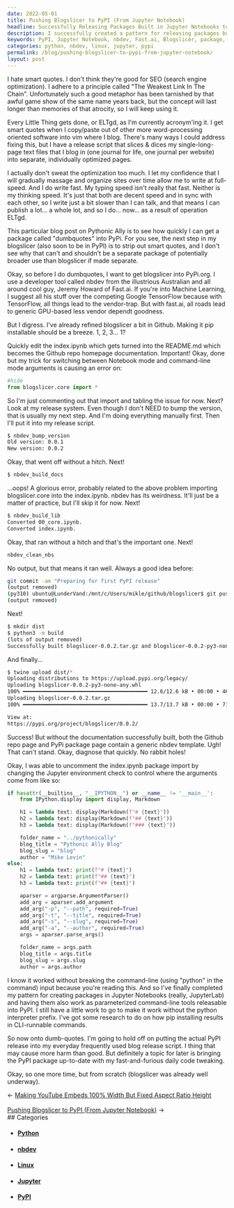 ```yaml
---
date: 2022-05-01
title: Pushing Blogslicer to PyPI (From Jupyter Notebook)
headline: Successfully Releasing Packages Built in Jupyter Notebooks to PyPI with nbdev
description: I successfully created a pattern for releasing packages built in Jupyter Notebooks into PyPI, using nbdev from Fast.ai. I pushed my package, Blogslicer, to PyPI, but still have more work to do before I can add it to my blog release script. Read more to find out how I did it!
keywords: PyPI, Jupyter Notebook, nbdev, Fast.ai, Blogslicer, package, command-line, parameterized, release, script, version, docs, library, commit, upload, python, interpreter
categories: python, nbdev, linux, jupyter, pypi
permalink: /blog/pushing-blogslicer-to-pypi-from-jupyter-notebook/
layout: post
---
```



I hate smart quotes. I don't think they're good for SEO (search engine
optimization). I adhere to a principle called "The Weakest Link In The Chain".
Unfortunately such a good metaphor has been tarnished by that awful game show
of the same name years back, but the concept will last longer than memories of
that atrocity, so I will keep using it.

Every Little Thing gets done, or ELTgd, as I'm currently acronym'ing it. I get
smart quotes when I copy/paste out of other more word-processing oriented
software into vim where I blog. There's many ways I could address fixing this,
but I have a release script that slices & dices my single-long-page text files
that I blog in (one journal for life, one journal per website) into separate,
individually optimized pages.

I actually don't sweat the optimization too much. I let my confidence that I
will gradually massage and organize sites over time allow me to write at
full-speed. And I do write fast. My typing speed isn't really that fast.
Neither is my thinking speed. It's just that both are decent speed and in sync
with each other, so I write just a bit slower than I can talk, and that means I
can publish a lot... a whole lot, and so I do... now... as a result of
operation ELTgd.

This particular blog post on Pythonic Ally is to see how quickly I can get a
package called "dumbquotes" into PyPi. For you see, the next step in my
blogslicer (also soon to be in PyPI) is to strip out smart quotes, and I don't
see why that can't and shouldn't be a separate package of potentially broader
use than blogslicer if made separate.

Okay, so before I do dumbquotes, I want to get blogslicer into PyPi.org. I use
a developer tool called nbdev from the illustrious Australian and all around
cool guy, Jeremy Howard of Fast.ai. If you're into Machine Learning, I suggest
all his stuff over the competing Google TensorFlow because with TensorFlow, all
things lead to the vendor-trap. But with fast.ai, all roads lead to generic
GPU-based less vendor dependt goodness.

But I digress. I've already refined blogslicer a bit in Github. Making it pip
installable should be a breeze. 1, 2, 3... 1?

Quickly edit the index.ipynb which gets turned into the README.md which becomes
the Github repo homepage documentation. Important! Okay, done but my trick for
switching between Notebook mode and command-line mode arguments is causing an
error on:

```python
#hide
from blogslicer.core import *
```

So I'm just commenting out that import and tabling the issue for now. Next?
Look at my release system. Even though I don't NEED to bump the version, that
is usually my next step. And I'm doing everything manually first. Then I'll put
it into my release script.

```bash
$ nbdev_bump_version
Old version: 0.0.1
New version: 0.0.2
```

Okay, that went off without a hitch. Next!

```bash
$ nbdev_build_docs
```

...oops! A glorious error, probably related to the above problem importing
blogslicer.core into the index.ipynb. nbdev has its weirdness. It'll just be a
matter of practice, but I'll skip it for now. Next!

```bash
$ nbdev_build_lib
Converted 00_core.ipynb.
Converted index.ipynb.
```

Okay, that ran without a hitch and that's the important one. Next!

```bash
nbdev_clean_nbs
```

No output, but that means it ran well. Always a good idea before:

```bash
git commit -am "Preparing for first PyPI release"
(output removed)
(py310) ubuntu@LunderVand:/mnt/c/Users/mikle/github/blogslicer$ git push
(output removed)
```

Next!

```bash
$ mkdir dist
$ python3 -m build
(lots of output removed)
Successfully built blogslicer-0.0.2.tar.gz and blogslicer-0.0.2-py3-none-any.whl
```

And finally...

```bash
$ twine upload dist/*
Uploading distributions to https://upload.pypi.org/legacy/
Uploading blogslicer-0.0.2-py3-none-any.whl
100% ━━━━━━━━━━━━━━━━━━━━━━━━━━━━━━━━━━━━━━━━ 12.6/12.6 kB • 00:00 • 461.3 kB/s
Uploading blogslicer-0.0.2.tar.gz
100% ━━━━━━━━━━━━━━━━━━━━━━━━━━━━━━━━━━━━━━━━ 13.7/13.7 kB • 00:00 • 718.8 kB/s

View at:
https://pypi.org/project/blogslicer/0.0.2/
```

Success! But without the documentation successfully built, both the Github repo
page and PyPi package page contain a generic nbdev template. Ugh! That can't
stand. Okay, diagnose that quickly. No rabbit holes!

Okay, I was able to uncomment the index.ipynb package import by changing the
Jupyter environment check to control where the arguments come from like so:

```python
if hasattr(__builtins__, "__IPYTHON__") or __name__ != '__main__':
    from IPython.display import display, Markdown

    h1 = lambda text: display(Markdown(f"# {text}"))
    h2 = lambda text: display(Markdown(f"## {text}"))
    h3 = lambda text: display(Markdown(f"### {text}"))

    folder_name = "../pythonically"
    blog_title = "Pythonic Ally Blog"
    blog_slug = "blog"
    author = "Mike Levin"
else:
    h1 = lambda text: print(f"# {text}")
    h2 = lambda text: print(f"## {text}")
    h3 = lambda text: print(f"## {text}")

    aparser = argparse.ArgumentParser()
    add_arg = aparser.add_argument
    add_arg("-p", "--path", required=True)
    add_arg("-t", "--title", required=True)
    add_arg("-s", "--slug", required=True)
    add_arg("-a", "--author", required=True)
    args = aparser.parse_args()

    folder_name = args.path
    blog_title = args.title
    blog_slug = args.slug
    author = args.author
```

I know it worked without breaking the command-line (using "python" in the
command) input because you're reading this. And so I've finally completed my
pattern for creating packages in Jupyter Notebooks (really, JupyterLab) and
having them also work as parameterized command-line tools releasable into PyPI.
I still have a little work to go to make it work without the python interpreter
prefix. I've got some research to do on how pip installing results in
CLI-runnable commands.

So now onto dumb-quotes. I'm going to hold off on putting the actual PyPI
release into my everyday frequently used blog release script. I thing that may
cause more harm than good. But definitely a topic for later is bringing the
PyPI package up-to-date with my fast-and-furious daily code tweaking.

Okay, so one more time, but from scratch (blogslicer was already well
underway).


<div class="arrow-links"><div class="post-nav-prev"><span class="arrow">&larr;&nbsp;</span><a href="/blog/making-youtube-embeds-100-width-but-fixed-aspect-ratio-height/">Making YouTube Embeds 100% Width But Fixed Aspect Ratio Height</a></div> &nbsp; <div class="post-nav-next"><a href="/blog/pushing-blogslicer-to-pypi-from-jupyter-notebook/">Pushing Blogslicer to PyPI (From Jupyter Notebook)</a><span class="arrow">&nbsp;&rarr;</span></div></div>
## Categories

<ul>
<li><h4><a href='/python/'>Python</a></h4></li>
<li><h4><a href='/nbdev/'>nbdev</a></h4></li>
<li><h4><a href='/linux/'>Linux</a></h4></li>
<li><h4><a href='/jupyter/'>Jupyter</a></h4></li>
<li><h4><a href='/pypi/'>PyPI</a></h4></li></ul>